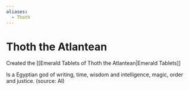 ```yaml
---
aliases:
  - Thoth
---
```

# Thoth the Atlantean
Created the [[Emerald Tablets of Thoth the Atlantean|Emerald Tablets]]

Is a Egyptian god of writing, time, wisdom and intelligence, magic, order and justice. (source: AI)